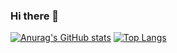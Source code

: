### Hi there 👋

<!--
**tmasud/tmasud** is a ✨ _special_ ✨ repository because its `README.md` (this file) appears on your GitHub profile.

Here are some ideas to get you started:

- 🔭 I’m currently working on ...
- 🌱 I’m currently learning ...
- 👯 I’m looking to collaborate on ...
- 🤔 I’m looking for help with ...
- 💬 Ask me about ...
- 📫 How to reach me: ...
- 😄 Pronouns: ...
- ⚡ Fun fact: ...
-->

[![Anurag's GitHub stats](https://github-readme-stats.vercel.app/api?username=tmasud)](https://github.com/anuraghazra/github-readme-stats)
[![Top Langs](https://github-readme-stats.vercel.app/api/top-langs/?username=tmasud&langs_count=1)](https://github.com/anuraghazra/github-readme-stats)
